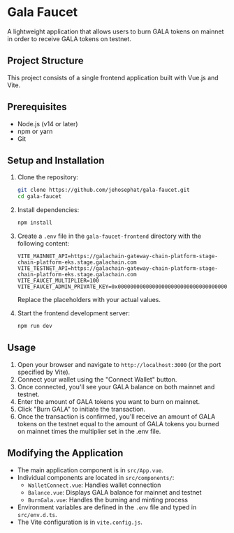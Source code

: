 # Gala Faucet

A lightweight application that allows users to burn GALA tokens on mainnet in order to receive GALA tokens on testnet.

## Project Structure

This project consists of a single frontend application built with Vue.js and Vite.

## Prerequisites

- Node.js (v14 or later)
- npm or yarn
- Git

## Setup and Installation

1. Clone the repository:
   ```bash
   git clone https://github.com/jehosephat/gala-faucet.git
   cd gala-faucet
   ```

2. Install dependencies:
   ```bash
   npm install
   ```

3. Create a `.env` file in the `gala-faucet-frontend` directory with the following content:
   ```
   VITE_MAINNET_API=https://galachain-gateway-chain-platform-stage-chain-platform-eks.stage.galachain.com
   VITE_TESTNET_API=https://galachain-gateway-chain-platform-stage-chain-platform-eks.stage.galachain.com
   VITE_FAUCET_MULTIPLIER=100
   VITE_FAUCET_ADMIN_PRIVATE_KEY=0x0000000000000000000000000000000000000000000000000000000000000001
   ```
   Replace the placeholders with your actual values.

4. Start the frontend development server:
   ```bash
   npm run dev
   ```

## Usage

1. Open your browser and navigate to `http://localhost:3000` (or the port specified by Vite).
2. Connect your wallet using the "Connect Wallet" button.
3. Once connected, you'll see your GALA balance on both mainnet and testnet.
4. Enter the amount of GALA tokens you want to burn on mainnet.
5. Click "Burn GALA" to initiate the transaction.
6. Once the transaction is confirmed, you'll receive an amount of GALA tokens on the testnet equal to the amount of GALA tokens you burned on mainnet times the multiplier set in the .env file.

## Modifying the Application

- The main application component is in `src/App.vue`.
- Individual components are located in `src/components/`:
  - `WalletConnect.vue`: Handles wallet connection
  - `Balance.vue`: Displays GALA balance for mainnet and testnet
  - `BurnGala.vue`: Handles the burning and minting process
- Environment variables are defined in the `.env` file and typed in `src/env.d.ts`.
- The Vite configuration is in `vite.config.js`.

